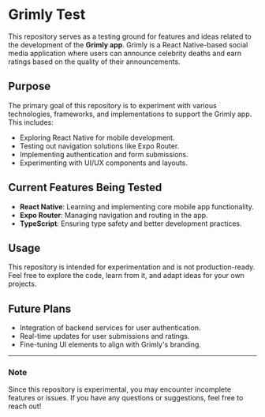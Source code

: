 # Grimly Test

This repository serves as a testing ground for features and ideas related to the development of the **Grimly app**. Grimly is a React Native-based social media application where users can announce celebrity deaths and earn ratings based on the quality of their announcements.

## Purpose

The primary goal of this repository is to experiment with various technologies, frameworks, and implementations to support the Grimly app. This includes:

- Exploring React Native for mobile development.
- Testing out navigation solutions like Expo Router.
- Implementing authentication and form submissions.
- Experimenting with UI/UX components and layouts.

## Current Features Being Tested

- **React Native**: Learning and implementing core mobile app functionality.
- **Expo Router**: Managing navigation and routing in the app.
- **TypeScript**: Ensuring type safety and better development practices.

## Usage

This repository is intended for experimentation and is not production-ready. Feel free to explore the code, learn from it, and adapt ideas for your own projects.

## Future Plans

- Integration of backend services for user authentication.
- Real-time updates for user submissions and ratings.
- Fine-tuning UI elements to align with Grimly's branding.

---

### Note

Since this repository is experimental, you may encounter incomplete features or issues. If you have any questions or suggestions, feel free to reach out!
